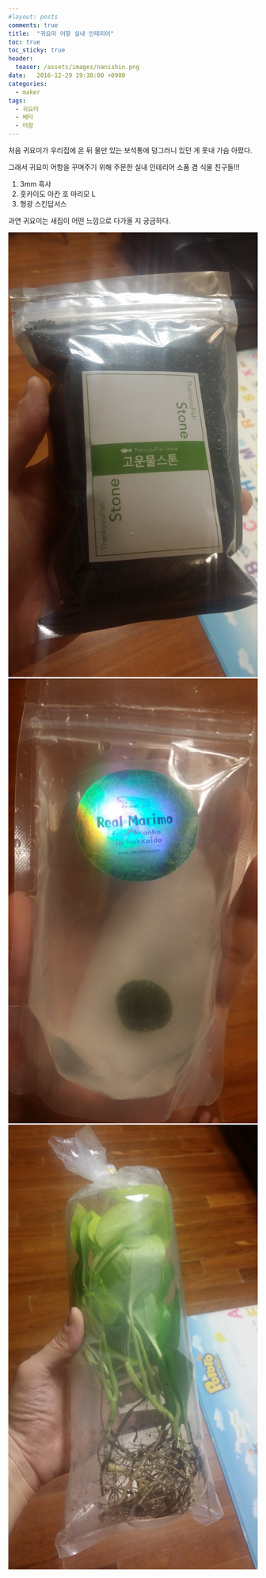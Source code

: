 ```yaml
---
#layout: posts
comments: true
title:  "귀요미 어항 실내 인테리어"
toc: true
toc_sticky: true
header:
  teaser: /assets/images/nanishin.png
date:   2016-12-29 19:30:00 +0900
categories:
  - maker
tags:
  - 귀요미
  - 베타
  - 어항
---
```

처음 귀요미가 우리집에 온 뒤 물만 있는 보석통에 덩그러니 있던 게 못내 가슴 아팠다.

그래서 귀요미 어항을 꾸며주기 위해 주문한 실내 인테리어 소품 겸 식물 친구들!!!

1. 3mm 흑사
2. 훗카이도 아칸 호 마리모 L
3. 형광 스킨답서스

과연 귀요미는 새집이 어떤 느낌으로 다가올 지 궁금하다.

![3mm 흑사](/assets/images/20161229_185422.jpg)
![후쿠오카 마리모 L](/assets/images/20161229_185739.jpg)
![형광 스킨답서스](/assets/images/20161229_185855.jpg)

